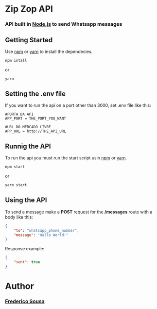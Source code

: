 # Zip Zop API

### API built in [Node.js](https://nodejs.org/) to send Whatsapp messages

## Getting Started

Use [npm](https://www.npmjs.com/) or [yarn](https://yarnpkg.com/) to install the dependecies.

```bash
npm intall
```

or

```bash
yarn
```

## Setting the .env file

If you want to run the api on a port other than 3000, set .env file like this:

```env
#PORTA DA API
APP_PORT = THE_PORT_YOU_WANT

#URL DO MERCADO LIVRE
APP_URL = http://THE_API_URL
```

## Runnig the API

To run the api you must run the start script usin [npm](https://www.npmjs.com/) or [yarn](https://yarnpkg.com/).

```bash
npm start
```

or

```bash
yarn start
```

## Using the API

To send a message make a **POST** request for the **/messages** route with a body like this:

```json
{
	"to": "whatsapp_phone_number",
	"message": "Hello World!"
}
```

Response example:

```json
{
	"sent": true
}
```

# Author

### [Frederico Sousa](http://github.com/fredericosousa)